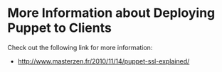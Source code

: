 # More Information about Deploying Puppet to Clients

Check out the following link for more information:

- http://www.masterzen.fr/2010/11/14/puppet-ssl-explained/